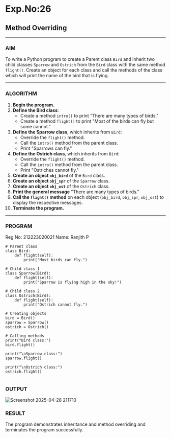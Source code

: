 # Exp.No:26  
## Method Overriding

---

### AIM  
To write a Python program to create a Parent class `Bird` and inherit two child classes `Sparrow` and `Ostrich` from the `Bird` class with the same method `flight()`. Create an object for each class and call the methods of the class which will print the name of the bird that is flying.


---

### ALGORITHM

1. **Begin the program.**
2. **Define the Bird class**:
   - Create a method `intro()` to print "There are many types of birds."
   - Create a method `flight()` to print "Most of the birds can fly but some cannot."
3. **Define the Sparrow class**, which inherits from `Bird`:
   - Override the `flight()` method.
   - Call the `intro()` method from the parent class.
   - Print "Sparrows can fly."
4. **Define the Ostrich class**, which inherits from `Bird`:
   - Override the `flight()` method.
   - Call the `intro()` method from the parent class.
   - Print "Ostriches cannot fly."
5. **Create an object `obj_bird`** of the `Bird` class.
6. **Create an object `obj_spr`** of the `Sparrow` class.
7. **Create an object `obj_ost`** of the `Ostrich` class.
8. **Print the general message** "There are many types of birds."
9. **Call the `flight()` method** on each object (`obj_bird`, `obj_spr`, `obj_ost`) to display the respective messages.
10. **Terminate the program.**

---

### PROGRAM
Reg No: 212223020021
Name: Ranjith P
```
# Parent class
class Bird:
    def flight(self):
        print("Most birds can fly.")

# Child class 1
class Sparrow(Bird):
    def flight(self):
        print("Sparrow is flying high in the sky!")

# Child class 2
class Ostrich(Bird):
    def flight(self):
        print("Ostrich cannot fly.")

# Creating objects
bird = Bird()
sparrow = Sparrow()
ostrich = Ostrich()

# Calling methods
print("Bird class:")
bird.flight()

print("\nSparrow class:")
sparrow.flight()

print("\nOstrich class:")
ostrich.flight()


```

### OUTPUT
![Screenshot 2025-04-28 211710](https://github.com/user-attachments/assets/a7baef74-6758-4b39-8be6-b27bfddc2da1)


### RESULT
The program demonstrates inheritance and method overriding and terminates the program successfully.
